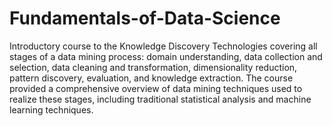 # Fundamentals-of-Data-Science

Introductory course to the Knowledge Discovery Technologies covering all stages of a data mining process: domain understanding, data collection and selection, data cleaning and transformation, dimensionality reduction, pattern discovery, evaluation, and knowledge extraction. The course provided a comprehensive overview of data mining techniques used to realize these stages, including traditional statistical analysis and machine learning techniques. 
